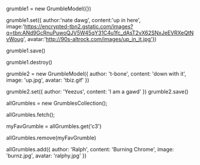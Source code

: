 grumble1 = new GrumbleModel({})

grumble1.set({  author:'nate dawg', content:'up in here', image:'https://encrypted-tbn2.gstatic.com/images?q=tbn:ANd9GcRnuPuwoQJV5W45qY31C4u1fc_dAsT2vX62SNxJeEVRXeQtNvWoug', avatar:'http://90s-altrock.com/images/up_in_it.jpg'})

grumble1.save()

grumble1.destroy()

grumble2 = new GrumbleModel({ author: 't-bone', content: 'down with it', image: 'up.jpg', avatar: 'tbiz.gif' })

grumble2.set({ author: 'Yeezus', content: 'I am a gawd' })
grumble2.save()

allGrumbles = new GrumblesCollection();

allGrumbles.fetch();

myFavGrumble = allGrumbles.get('c3')

allGrumbles.remove(myFavGrumble)

allGrumbles.add({ author: 'Ralph', content: 'Burning Chrome', image: 'burnz.jpg', avatar: 'ralphy.jpg' })
